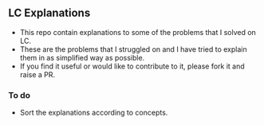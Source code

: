 ## LC Explanations
- This repo contain explanations to some of the problems that I solved on LC.
- These are the problems that I struggled on and I have tried to explain them in as simplified way as possible.
- If you find it useful or would like to contribute to it, please fork it and raise a PR.

### To do
- Sort the explanations according to concepts.
